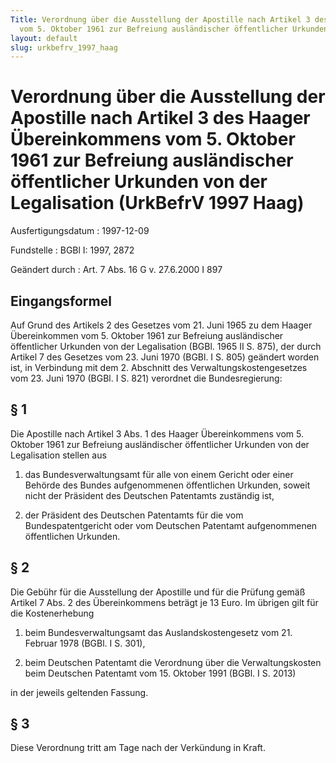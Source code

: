 ```yaml
---
Title: Verordnung über die Ausstellung der Apostille nach Artikel 3 des Haager Übereinkommens
  vom 5. Oktober 1961 zur Befreiung ausländischer öffentlicher Urkunden von der Legalisation
layout: default
slug: urkbefrv_1997_haag
---
```


# Verordnung über die Ausstellung der Apostille nach Artikel 3 des Haager Übereinkommens vom 5. Oktober 1961 zur Befreiung ausländischer öffentlicher Urkunden von der Legalisation (UrkBefrV 1997 Haag)

Ausfertigungsdatum
:   1997-12-09

Fundstelle
:   BGBl I: 1997, 2872

Geändert durch
:   Art. 7 Abs. 16 G v. 27.6.2000 I 897


## Eingangsformel

Auf Grund des Artikels 2 des Gesetzes vom 21. Juni 1965 zu dem Haager
Übereinkommen vom 5. Oktober 1961 zur Befreiung ausländischer
öffentlicher Urkunden von der Legalisation (BGBl. 1965 II S. 875), der
durch Artikel 7 des Gesetzes vom 23. Juni 1970 (BGBl. I S. 805)
geändert worden ist, in Verbindung mit dem 2. Abschnitt des
Verwaltungskostengesetzes vom 23. Juni 1970 (BGBl. I S. 821) verordnet
die Bundesregierung:


## § 1

Die Apostille nach Artikel 3 Abs. 1 des Haager Übereinkommens vom 5.
Oktober 1961 zur Befreiung ausländischer öffentlicher Urkunden von der
Legalisation stellen aus

1.  das Bundesverwaltungsamt für alle von einem Gericht oder einer Behörde
    des Bundes aufgenommenen öffentlichen Urkunden, soweit nicht der
    Präsident des Deutschen Patentamts zuständig ist,


2.  der Präsident des Deutschen Patentamts für die vom Bundespatentgericht
    oder vom Deutschen Patentamt aufgenommenen öffentlichen Urkunden.





## § 2

Die Gebühr für die Ausstellung der Apostille und für die Prüfung gemäß
Artikel 7 Abs. 2 des Übereinkommens beträgt je 13 Euro. Im übrigen
gilt für die Kostenerhebung

1.  beim Bundesverwaltungsamt das Auslandskostengesetz vom 21. Februar
    1978 (BGBl. I S. 301),


2.  beim Deutschen Patentamt die Verordnung über die Verwaltungskosten
    beim Deutschen Patentamt vom 15. Oktober 1991 (BGBl. I S. 2013)



in der jeweils geltenden Fassung.


## § 3

Diese Verordnung tritt am Tage nach der Verkündung in Kraft.

